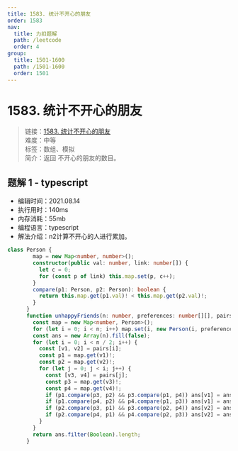 ```yaml
---
title: 1583. 统计不开心的朋友
order: 1583
nav:
  title: 力扣题解
  path: /leetcode
  order: 4
group:
  title: 1501-1600
  path: /1501-1600
  order: 1501
---
```


# 1583. 统计不开心的朋友
    
> 链接：[1583. 统计不开心的朋友](https://leetcode-cn.com/problems/count-unhappy-friends/)  
> 难度：中等  
> 标签：数组、模拟  
> 简介：返回 不开心的朋友的数目。
      
## 题解 1 - typescript
- 编辑时间：2021.08.14
- 执行用时：140ms
- 内存消耗：55mb
- 编程语言：typescript
- 解法介绍：n2计算不开心的人进行累加。
```typescript
class Person {
        map = new Map<number, number>();
        constructor(public val: number, link: number[]) {
          let c = 0;
          for (const p of link) this.map.set(p, c++);
        }
        compare(p1: Person, p2: Person): boolean {
          return this.map.get(p1.val)! < this.map.get(p2.val)!;
        }
      }
      function unhappyFriends(n: number, preferences: number[][], pairs: number[][]): number {
        const map = new Map<number, Person>();
        for (let i = 0; i < n; i++) map.set(i, new Person(i, preferences[i]));
        const ans = new Array(n).fill(false);
        for (let i = 0; i < n / 2; i++) {
          const [v1, v2] = pairs[i];
          const p1 = map.get(v1)!;
          const p2 = map.get(v2)!;
          for (let j = 0; j < i; j++) {
            const [v3, v4] = pairs[j];
            const p3 = map.get(v3)!;
            const p4 = map.get(v4)!;
            if (p1.compare(p3, p2) && p3.compare(p1, p4)) ans[v1] = ans[v3] = true;
            if (p1.compare(p4, p2) && p4.compare(p1, p3)) ans[v1] = ans[v4] = true;
            if (p2.compare(p3, p1) && p3.compare(p2, p4)) ans[v2] = ans[v3] = true;
            if (p2.compare(p4, p1) && p4.compare(p2, p3)) ans[v2] = ans[v4] = true;
          }
        }
        return ans.filter(Boolean).length;
      }
```

      